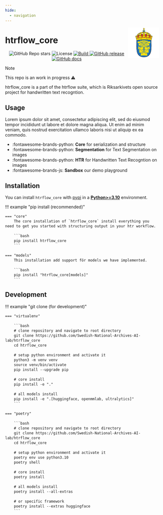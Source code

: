 ```yaml
---
hide:
  - navigation
---
```


<img src="assets/riks.png" width="20%" height="20%" align="right" />

# **htrflow_core**

<p align="center">
    <img alt="GitHub Repo stars" src="https://img.shields.io/github/stars/Swedish-National-Archives-AI-lab/htrflow_core">
    <img alt="License" src="https://img.shields.io/github/license/Swedish-National-Archives-AI-lab/htrflow_core">
    <a href="https://circleci.com/gh/Swedish-National-Archives-AI-lab/htrflow_core">
        <img alt="Build" src="https://img.shields.io/github/Swedish-National-Archives-AI-lab/htrflow_core/main">
    </a>
    <a href="https://github.com/Swedish-National-Archives-AI-lab/htrflow_core/releases">
        <img alt="GitHub release" src="https://img.shields.io/github/release/Swedish-National-Archives-AI-lab/htrflow_core.svg">
    </a>
    <a href="https://github.com/Swedish-National-Archives-AI-lab/htrflow_core/releases">
        <img alt="GitHub docs" src="https://img.shields.io/github/docs/Swedish-National-Archives-AI-lab/htrflow_core.svg">
    </a>
</p>

> [!NOTE]  
> This repo is an work in progress ⚠️

htrflow_core is a part of the htrflow suite, which is Riksarkivets open source project for handwritten text recogntion.

## Usage

Lorem ipsum dolor sit amet, consectetur adipiscing elit, sed do eiusmod tempor incididunt ut labore et dolore magna aliqua. Ut enim ad minim veniam, quis nostrud exercitation ullamco laboris nisi ut aliquip ex ea commodo.

<div class="grid cards" markdown>

- :fontawesome-brands-python: __Core__ for serialization and structure
- :fontawesome-brands-python: __Segmentation__ for Text Segmentation on images
- :fontawesome-brands-python: __HTR__ for Handwritten Text Recogntion on images
- :fontawesome-brands-js: __Sandbox__ our demo playground

</div>

## Installation

You can install `htrflow_core` with [pypi](https://pypi.org/project/htrflow_core) in a
[**Python>=3.10**](https://www.python.org/) environment.

!!! example "pip install (recommended)"

    === "core"
        The core installation of `htrflow_core` install everything you need to get you started with structuring output in your htr workflow.

        ```bash
        pip install htrflow_core
        ```

    === "models"
        This installation add support för models we have implemented.

        ```bash
        pip install "htrflow_core[models]"
        ```

## Development

!!! example "git clone (for development)"

    === "virtualenv"

        ```bash
        # clone repository and navigate to root directory
        git clone https://github.com/Swedish-National-Archives-AI-lab/htrflow_core
        cd htrflow_core

        # setup python environment and activate it
        python3 -m venv venv
        source venv/bin/activate
        pip install --upgrade pip

        # core install
        pip install -e "."

        # all models install
        pip install -e ".[huggingface, openmmlab, ultralytics]"
        ```

    === "poetry"

        ```bash
        # clone repository and navigate to root directory
        git clone https://github.com/Swedish-National-Archives-AI-lab/htrflow_core
        cd htrflow_core

        # setup python environment and activate it
        poetry env use python3.10
        poetry shell

        # core install
        poetry install

        # all models install
        poetry install --all-extras

        # or specific framework
        poetry install --extras huggingface
        ```
